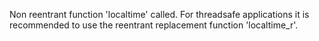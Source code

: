 Non reentrant function 'localtime' called. For threadsafe applications it is recommended to use the reentrant replacement function 'localtime_r'.